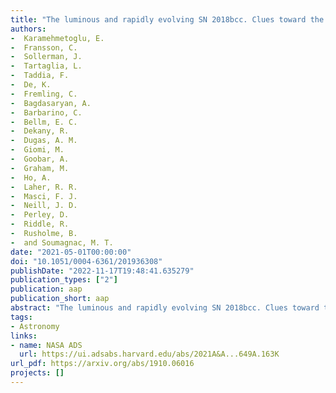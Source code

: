 ```yaml
---
title: "The luminous and rapidly evolving SN 2018bcc. Clues toward the origin of Type Ibn SNe from the Zwicky Transient Facility"
authors:
-  Karamehmetoglu, E.
-  Fransson, C.
-  Sollerman, J.
-  Tartaglia, L.
-  Taddia, F.
-  De, K.
-  Fremling, C.
-  Bagdasaryan, A.
-  Barbarino, C.
-  Bellm, E. C.
-  Dekany, R.
-  Dugas, A. M.
-  Giomi, M.
-  Goobar, A.
-  Graham, M.
-  Ho, A.
-  Laher, R. R.
-  Masci, F. J.
-  Neill, J. D.
-  Perley, D.
-  Riddle, R.
-  Rusholme, B.
-  and Soumagnac, M. T.
date: "2021-05-01T00:00:00"
doi: "10.1051/0004-6361/201936308"
publishDate: "2022-11-17T19:48:41.635279"
publication_types: ["2"]
publication: aap
publication_short: aap
abstract: "The luminous and rapidly evolving SN 2018bcc. Clues toward the origin of Type Ibn SNe from the Zwicky Transient Facility"
tags:
- Astronomy
links:
- name: NASA ADS
  url: https://ui.adsabs.harvard.edu/abs/2021A&A...649A.163K
url_pdf: https://arxiv.org/abs/1910.06016
projects: []
---
```

